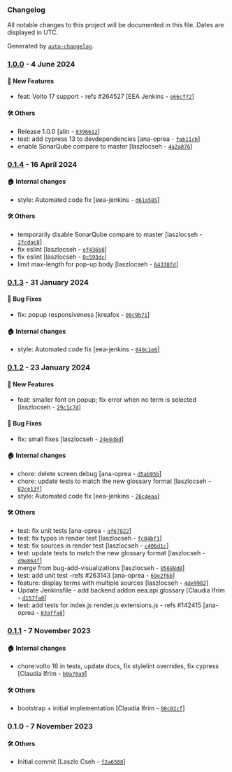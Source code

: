 ### Changelog

All notable changes to this project will be documented in this file. Dates are displayed in UTC.

Generated by [`auto-changelog`](https://github.com/CookPete/auto-changelog).

### [1.0.0](https://github.com/eea/volto-eea-slate-glossary/compare/0.1.4...1.0.0) - 4 June 2024

#### :rocket: New Features

- feat: Volto 17 support - refs #264527 [EEA Jenkins - [`e66cf72`](https://github.com/eea/volto-eea-slate-glossary/commit/e66cf7256f7e08af281cbf42c90a5842831d537a)]

#### :hammer_and_wrench: Others

- Release 1.0.0 [alin - [`8396612`](https://github.com/eea/volto-eea-slate-glossary/commit/83966129947152177bdce5db63f7355fa1b184cd)]
- test: add cypress 13 to devdependencies [ana-oprea - [`fab11cb`](https://github.com/eea/volto-eea-slate-glossary/commit/fab11cbe8cb39d8629536511206a165c6d3d64d2)]
- enable SonarQube compare to master [laszlocseh - [`4a2a876`](https://github.com/eea/volto-eea-slate-glossary/commit/4a2a876fa613cb9e0a81296a78a0b90eb621d585)]
### [0.1.4](https://github.com/eea/volto-eea-slate-glossary/compare/0.1.3...0.1.4) - 16 April 2024

#### :house: Internal changes

- style: Automated code fix [eea-jenkins - [`d61a585`](https://github.com/eea/volto-eea-slate-glossary/commit/d61a58508a8248422588368f9de9c2a55792518a)]

#### :hammer_and_wrench: Others

- temporarily disable SonarQube compare to master [laszlocseh - [`2fcdac8`](https://github.com/eea/volto-eea-slate-glossary/commit/2fcdac888cc2abf4c577a57d87154ce3384b07ff)]
- fix eslint [laszlocseh - [`ef436b8`](https://github.com/eea/volto-eea-slate-glossary/commit/ef436b896a45e135d7d04a099c1e35290d989cfb)]
- fix eslint [laszlocseh - [`0c593dc`](https://github.com/eea/volto-eea-slate-glossary/commit/0c593dc73d10898e8d6c3fc26e1985a71d5a0df2)]
- limit max-length for pop-up body [laszlocseh - [`64338fd`](https://github.com/eea/volto-eea-slate-glossary/commit/64338fdb8f57e86438398b27e8b9068a4cd8473c)]
### [0.1.3](https://github.com/eea/volto-eea-slate-glossary/compare/0.1.2...0.1.3) - 31 January 2024

#### :bug: Bug Fixes

- fix: popup responsiveness [kreafox - [`08c9b71`](https://github.com/eea/volto-eea-slate-glossary/commit/08c9b716e65a0b3bead64055653567fa5eba2eac)]

#### :house: Internal changes

- style: Automated code fix [eea-jenkins - [`040c1e6`](https://github.com/eea/volto-eea-slate-glossary/commit/040c1e665ee6d6f1b468d147f024e40982fdb342)]

### [0.1.2](https://github.com/eea/volto-eea-slate-glossary/compare/0.1.1...0.1.2) - 23 January 2024

#### :rocket: New Features

- feat: smaller font on popup; fix error when no term is selected [laszlocseh - [`29c1c7d`](https://github.com/eea/volto-eea-slate-glossary/commit/29c1c7df69c3b0b6a2aff1cc2de405833c672b43)]

#### :bug: Bug Fixes

- fix: small fixes [laszlocseh - [`24e8d8d`](https://github.com/eea/volto-eea-slate-glossary/commit/24e8d8d4ab3d372f40ca16cbc821b33b02f1a0f3)]

#### :house: Internal changes

- chore: delete screen.debug [ana-oprea - [`d5ab95b`](https://github.com/eea/volto-eea-slate-glossary/commit/d5ab95bb343809747fff61c9c22c92b67696a19a)]
- chore: update tests to match the new glossary format [laszlocseh - [`82ce13f`](https://github.com/eea/volto-eea-slate-glossary/commit/82ce13f5c712b870fef7ba572001387e0973219b)]
- style: Automated code fix [eea-jenkins - [`26c4eaa`](https://github.com/eea/volto-eea-slate-glossary/commit/26c4eaa77e54c3f68717b7d52457fd0c1d3a6bf9)]

#### :hammer_and_wrench: Others

- test: fix unit tests [ana-oprea - [`af67822`](https://github.com/eea/volto-eea-slate-glossary/commit/af6782208d8da288a500777cb94563c95230584b)]
- test: fix typos in render test [laszlocseh - [`fc04bf1`](https://github.com/eea/volto-eea-slate-glossary/commit/fc04bf1063498bde23ac545e7c827e5dfb0fc2c7)]
- test: fix sources in render test [laszlocseh - [`c406d1c`](https://github.com/eea/volto-eea-slate-glossary/commit/c406d1cb080beed364a902e3f8b6ad8ca984cc94)]
- test: update tests to match the new glossary format [laszlocseh - [`d9e864f`](https://github.com/eea/volto-eea-slate-glossary/commit/d9e864f5ba2b7bae460886373d708bedbe870852)]
- merge from bug-add-visualizations [laszlocseh - [`05688d0`](https://github.com/eea/volto-eea-slate-glossary/commit/05688d0d95da02344ebe64d0549ff8c5cc2db5bf)]
- test: add unit test -refs #263143 [ana-oprea - [`69e2f6b`](https://github.com/eea/volto-eea-slate-glossary/commit/69e2f6be75ee1732fdb956956cb70e2b128300a9)]
- feature: display terms with multiple sources [laszlocseh - [`4de9982`](https://github.com/eea/volto-eea-slate-glossary/commit/4de9982391fe3961ea6e69450fc7628aa2344571)]
- Update Jenkinsfile - add backend addon eea.api.glossary [Claudia Ifrim - [`d157fa0`](https://github.com/eea/volto-eea-slate-glossary/commit/d157fa0ebe797a6879b1dd7bd16163bf24faedf8)]
- test: add tests for index.js render.js extensions.js - refs #142415 [ana-oprea - [`83affa8`](https://github.com/eea/volto-eea-slate-glossary/commit/83affa8d39c4873b9f2c1d0faf96f00f71af5f5d)]
### [0.1.1](https://github.com/eea/volto-eea-slate-glossary/compare/0.1.0...0.1.1) - 7 November 2023

#### :house: Internal changes

- chore:volto 16 in tests, update docs, fix stylelint overrides, fix cypress [Claudia Ifrim - [`b0a70a9`](https://github.com/eea/volto-eea-slate-glossary/commit/b0a70a9e5a7545c85b3c3976603d688cea5c06c4)]

#### :hammer_and_wrench: Others

- bootstrap + initial implementation [Claudia Ifrim - [`00c02cf`](https://github.com/eea/volto-eea-slate-glossary/commit/00c02cfeef8bb0c3986e79db32ccc34e8c5831ec)]
### 0.1.0 - 7 November 2023

#### :hammer_and_wrench: Others

- Initial commit [Laszlo Cseh - [`f2a6588`](https://github.com/eea/volto-eea-slate-glossary/commit/f2a6588f2aeed197aa970274b071640c4e9c7e4d)]
